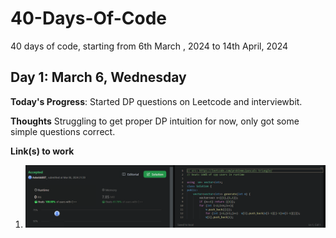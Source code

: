 # 40-Days-Of-Code
40 days of code, starting from 6th March , 2024 to 14th April, 2024

## Day 1: March 6, Wednesday

**Today's Progress**: Started DP questions on Leetcode and interviewbit.

**Thoughts** Struggling to get proper DP intuition for now, only got some simple questions correct.

**Link(s) to work**
1. ![Day 01](./img/Day01.png "Day 01")



